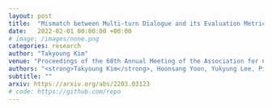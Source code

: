 ```yaml
---
layout: post
title:  "Mismatch between Multi-turn Dialogue and its Evaluation Metric in Dialogue State Tracking"
date:   2022-02-01 00:00:00 +00:00
# image: /images/none.png
categories: research
author: "Takyoung Kim"
venue: "Proceedings of the 60th Annual Meeting of the Association for Computational Linguistics (ACL)"
authors: "<strong>Takyoung Kim</strong>, Hoonsang Yoon, Yukyung Lee, Pilsung Kang, Misuk Kim"
subtitle: ""
arxiv: https://arxiv.org/abs/2203.03123
# code: https://github.com/repo
---
```


